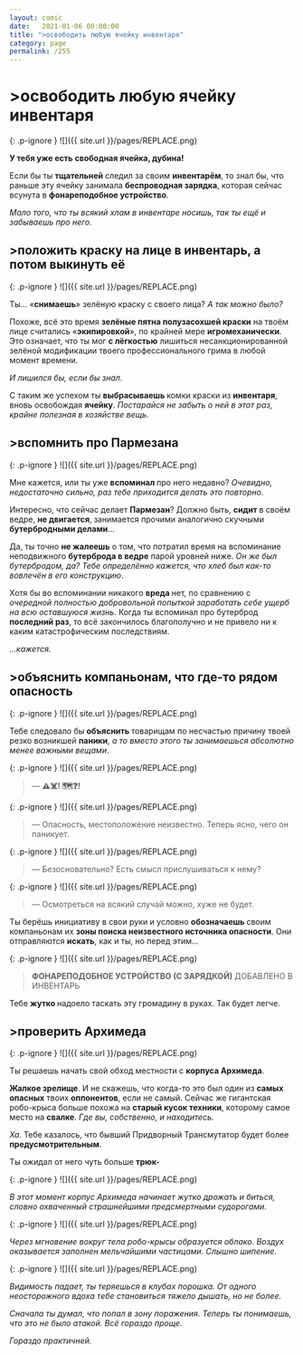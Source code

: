 ```yaml
---
layout: comic
date:   2021-01-06 00:00:00 
title: ">освободить любую ячейку инвентаря"
category: page
permalink: /255
---
```

# >освободить любую ячейку инвентаря

{: .p-ignore }
![]({{ site.url }}/pages/REPLACE.png)

<strong>У тебя уже есть свободная ячейка, дубина!</strong>

Если бы ты <strong>тщательней </strong>следил за своим <strong>инвентарём</strong>, то знал бы, что раньше эту ячейку занимала <strong>беспроводная зарядка</strong>, которая сейчас всунута в <strong>фонареподобное устройство</strong>.

<em>Мало того, что ты всякий хлам в инвентаре носишь, так ты ещё и забываешь про него.</em>

## >положить краску на лице в инвентарь, а потом выкинуть её

{: .p-ignore }
![]({{ site.url }}/pages/REPLACE.png)

Ты… «<strong>снимаешь</strong>» зелёную краску с своего лица? <em>А так можно было?</em>

Похоже, всё это время <strong>зелёные пятна полузасохшей краски</strong> на твоём лице считались «<strong>экипировкой</strong>», по крайней мере <strong>игромеханически</strong>. Это означает, что ты мог <strong>с лёгкостью</strong> лишиться несанкционированной зелёной модификации твоего профессионального грима в любой момент времени.

<em>И лишился бы, если бы знал.</em>

 С таким же успехом ты <strong>выбрасываешь </strong>комки краски из <strong>инвентаря</strong>, вновь освобождая <strong>ячейку</strong>. <em>Постарайся не забыть о ней в этот раз, крайне полезная в хозяйстве вещь</em>.

## >вспомнить про Пармезана

{: .p-ignore }
![]({{ site.url }}/pages/REPLACE.png)

Мне кажется, или ты уже <strong>вспоминал </strong>про него недавно? <em>Очевидно, недостаточно сильно, раз тебе приходится делать это повторно</em>.

Интересно, что сейчас делает <strong>Пармезан</strong>? Должно быть, <strong>сидит </strong>в своём ведре, <strong>не двигается</strong>,<strong> </strong>занимается прочими аналогично скучными <strong>бутербродными делами</strong>…

Да, ты точно <strong>не жалеешь</strong> о том, что потратил время на вспоминание неподвижного <strong>бутерброда в ведре</strong> парой уровней ниже. <em>Он же был бутербродом, да? Тебе определённо кажется, что хлеб был как-то вовлечён в его конструкцию</em>.

Хотя бы во вспоминании никакого <strong>вреда </strong>нет, по сравнению с <em>очередной полностью добровольной попыткой заработать себе ущерб на всю оставшуюся жизнь</em>. Когда ты вспоминал про бутерброд <strong>последний раз</strong>, то всё закончилось благополучно и не привело ни к каким катастрофическим последствиям.

<em>…кажется.</em>

## >объяснить компаньонам, что где-то рядом опасность

{: .p-ignore }
![]({{ site.url }}/pages/REPLACE.png)

Тебе следовало бы <strong>объяснить </strong>товарищам по несчастью причину твоей резко возникшей <strong>паники</strong>, <em>а то вместо этого ты занимаешься абсолютно менее важными вещами</em>.

{: .p-ignore }
![]({{ site.url }}/pages/REPLACE.png)

<blockquote>— <strong>⚠️☠️! 🗺️❓!</strong></blockquote>

{: .p-ignore }
![]({{ site.url }}/pages/REPLACE.png)

<blockquote>— Опасность, местоположение неизвестно. Теперь ясно, чего он паникует.</blockquote>

{: .p-ignore }
![]({{ site.url }}/pages/REPLACE.png)

<blockquote>— Безосновательно? Есть смысл прислушиваться к нему?</blockquote>

{: .p-ignore }
![]({{ site.url }}/pages/REPLACE.png)

<blockquote>— Осмотреться на всякий случай можно, хуже не будет.</blockquote>

Ты берёшь инициативу в свои руки и условно <strong>обозначаешь </strong>своим компаньонам их <strong>зоны поиска неизвестного источника опасности</strong>. Они отправляются <strong>искать</strong>, как и ты, но перед этим…

{: .p-ignore }
![]({{ site.url }}/pages/REPLACE.png)

<blockquote><strong>ФОНАРЕПОДОБНОЕ УСТРОЙСТВО (С ЗАРЯДКОЙ) </strong>ДОБАВЛЕНО В ИНВЕНТАРЬ</blockquote>

Тебе <strong>жутко </strong>надоело таскать эту громадину в руках. Так будет легче.

## >проверить Архимеда

{: .p-ignore }
![]({{ site.url }}/pages/REPLACE.png)

Ты решаешь начать свой обход местности с <strong>корпуса Архимеда</strong>.

<strong>Жалкое зрелище</strong>. И не скажешь, что когда-то это был один из <strong>самых опасных</strong> твоих <strong>оппонентов</strong>, если не самый. Сейчас же гигантская робо-крыса больше похожа на <strong>старый кусок техники</strong>, которому самое место на <strong>свалке</strong>. <em>Где вы, собственно, и находитесь.</em>

<em>Ха</em>. Тебе казалось, что бывший Придворный Трансмутатор будет более <strong>предусмотрительным</strong>. 

Ты ожидал от него чуть больше <strong>трюк-</strong>

{: .p-ignore }
![]({{ site.url }}/pages/REPLACE.png)

<em>В этот момент корпус Архимеда начинает жутко дрожать и биться, словно охваченный страшнейшими предсмертными судорогами.</em>

{: .p-ignore }
![]({{ site.url }}/pages/REPLACE.png)

<em>Через мгновение вокруг тела робо-крысы образуется облако. Воздух оказывается заполнен мельчайшими частицами. Слышно шипение.</em>

{: .p-ignore }
![]({{ site.url }}/pages/REPLACE.png)

<em>Видимость падает, ты теряешься в клубах порошка. От одного неосторожного вдоха тебе становиться тяжело дышать, но не более.</em>

<em>Сначала ты думал, что попал в зону поражения. Теперь ты понимаешь, что это не было атакой. Всё гораздо проще.</em>

<em>Гораздо практичней.</em>
